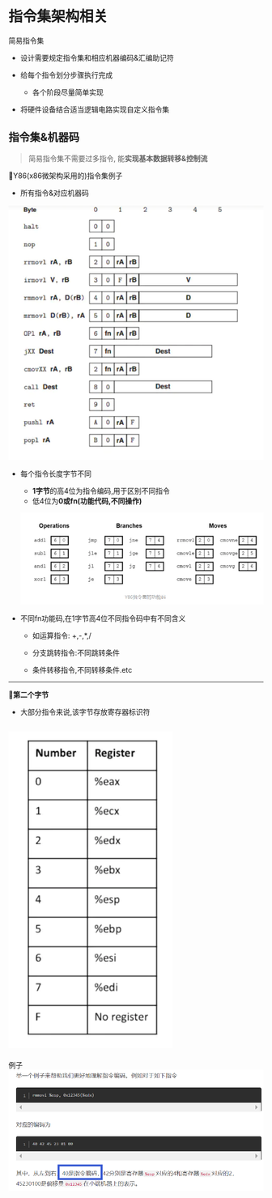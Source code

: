 # 指令集架构相关

简易指令集

- 设计需要规定指令集和相应机器编码&汇编助记符

- 给每个指令划分步骤执行完成
  
  - 各个阶段尽量简单实现

- 将硬件设备结合适当逻辑电路实现自定义指令集

## 指令集&机器码

> 简易指令集不需要过多指令, 能**实现基本数据转移&控制流**

:bento:Y86(x86微架构采用的)指令集例子

- 所有指令&对应机器码

![](static/2020-02-08-03-35-10.png)

- 每个指令长度字节不同
  
  - **1字节**的高4位为指令编码,用于区别不同指令
  - 低4位为**0或fn(功能代码,不同操作)**
  
  ![](static/2020-02-08-03-41-27.png)

- 不同fn功能码,在1字节高4位不同指令码中有不同含义

  - 如运算指令: +,-,*,/
  
  - 分支跳转指令:不同跳转条件
  
  - 条件转移指令,不同转移条件.etc

---

:blue_heart:**第二个字节**

- 大部分指令来说,该字节存放寄存器标识符

![](static/2020-02-08-03-45-06.png)
---
例子
![](static/2020-02-08-03-49-39.png)
